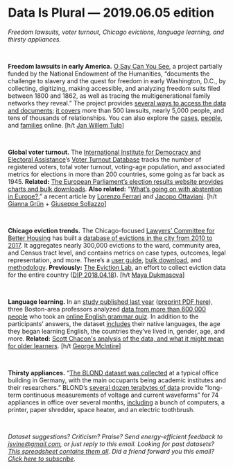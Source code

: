 Data Is Plural — 2019.06.05 edition
===================================

*Freedom lawsuits, voter turnout, Chicago evictions, language learning, and thirsty appliances.*

&nbsp;

**Freedom lawsuits in early America.** [O Say Can You See](http://earlywashingtondc.org/), a project partially funded by the National Endowment of the Humanities, “documents the challenge to slavery and the quest for freedom in early Washington, D.C., by collecting, digitizing, making accessible, and analyzing freedom suits filed between 1800 and 1862, as well as tracing the multigenerational family networks they reveal.” The project provides [several ways to access the data and documents](http://earlywashingtondc.org/about/data); [it covers](http://earlywashingtondc.org/about) more than 500 lawsuits, nearly 5,000 people, and tens of thousands of relationships. You can also explore the [cases](http://earlywashingtondc.org/cases), [people](http://earlywashingtondc.org/people), and [families](http://earlywashingtondc.org/families) online. [h/t [Jan Willem Tulp](https://twitter.com/janwillemtulp)]

&nbsp;

**Global voter turnout.** The [International Institute for Democracy and Electoral Assistance](https://www.idea.int/)’s [Voter Turnout Database](https://www.idea.int/data-tools/data/voter-turnout) tracks the number of registered voters, total voter turnout, voting-age population, and associated metrics for elections in more than 200 countries, some going as far back as 1945. **Related:** [The European Parliament’s election results website provides charts and bulk downloads](https://election-results.eu/). **Also related:** “[What’s going on with abstention in Europe?](https://www.europeandatajournalism.eu/eng/News/Data-news/What-s-going-on-with-abstention-in-Europe),” a recent article by [Lorenzo Ferrari](https://twitter.com/lorferr) and [Jacopo Ottaviani](https://twitter.com/JacopoOttaviani). [h/t [Gianna Grün](https://twitter.com/giannagruen/status/1132965118264913920) + [Giuseppe Sollazzo](https://mailchi.mp/7959f80f0f06/preview-222-in-other-news-3716641)]

&nbsp;

**Chicago eviction trends.** The Chicago-focused [Lawyers’ Committee for Better Housing](https://www.lcbh.org/) has built a [database of evictions in the city from 2010 to 2017](https://eviction.lcbh.org/). It aggregates nearly 300,000 evictions to the ward, community area, and Census tract level, and contains metrics on case types, outcomes, legal representation, and more. There’s a [user guide](https://eviction.lcbh.org/data/user-guide), [bulk download](https://eviction.lcbh.org/data/download), and [methodology](https://eviction.lcbh.org/data/methodology). **Previously:** [The Eviction Lab](https://evictionlab.org/), an effort to collect eviction data for the entire country ([DIP 2018.04.18](https://tinyletter.com/data-is-plural/letters/data-is-plural-2018-04-18-edition)). [h/t [Maya Dukmasova](https://www.chicagoreader.com/chicago/tenant-attorneys-eviction-court/Content?oid=70321474)]

&nbsp;

**Language learning.** In an [study published last year](https://www.sciencedirect.com/science/article/pii/S0010027718300994) ([preprint PDF here](http://l3atbc-public.s3.amazonaws.com/pub_pdfs/JK_Hartshorne_JB_Tenenbaum_S_Pinker_2018.pdf)), three Boston-area professors analyzed [data from more than 600,000 people](https://osf.io/pyb8s/) who took an [online English grammar quiz](http://web.archive.org/web/20180217125721/http://archive.gameswithwords.org/WhichEnglish/). In addition to the participants’ answers, the dataset [includes](https://osf.io/pyb8s/wiki/home/) their native languages, the age they began learning English, the countries they’ve lived in, gender, age, and more. **Related:** [Scott Chacon's analysis of the data, and what it might mean for older learners](https://medium.com/@chacon/mit-scientists-prove-adults-learn-language-to-fluency-nearly-as-well-as-children-1de888d1d45f). [h/t [George McIntire](https://twitter.com/GeorgeMcInt)]

&nbsp;

**Thirsty appliances.** “[The BLOND dataset was collected](https://www.nature.com/articles/sdata201848) at a typical office building in Germany, with the main occupants being academic institutes and their researchers.” BLOND’s [several dozen terabytes of data](https://mediatum.ub.tum.de/1375836) provide “long-term continuous measurements of voltage and current waveforms” for 74 appliances in office over several months, [including](https://www.nature.com/articles/sdata201848/tables/2) a bunch of computers, a printer, paper shredder, space heater, and an electric toothbrush.

&nbsp;

*Dataset suggestions? Criticism? Praise? Send energy-efficient feedback to <jsvine@gmail.com>, or just reply to this email. Looking for past datasets? [This spreadsheet contains them all](https://docs.google.com/spreadsheets/d/1wZhPLMCHKJvwOkP4juclhjFgqIY8fQFMemwKL2c64vk). Did a friend forward you this email? [Click here to subscribe](https://tinyletter.com/data-is-plural).*